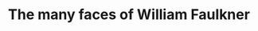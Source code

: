 ---
title: "The many faces of William Faulkner"
blurb: "It’s been 60 years since William Faulkner first came to the University of Virginia as the Balch Writer-in-Residence. In February, the University is marking the diamond anniversary of the Nobel Prize-winning writer’s arrival on Grounds..."
source: "UVA Today"
link: "https://news.virginia.edu/content/exhibition-uncovers-many-faces-william-faulkner/"
---
